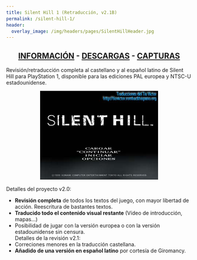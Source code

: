 ```yaml
---
title: Silent Hill 1 (Retraducción, v2.1B)
permalink: /silent-hill-1/
header:
  overlay_image: /img/headers/pages/SilentHillHeader.jpg
---
```

<h2 style="text-align: center;"><strong><a href="/silent-hill-1/informacion/">INFORMACIÓN</a> - <a href="/silent-hill-1/descargar/">DESCARGAS</a> - <a href="/silent-hill-1/capturas/">CAPTURAS</a></strong></h2>

Revisión/retraducción completa al castellano y al español latino de Silent Hill para 
PlayStation 1, disponible para las ediciones PAL europea y NTSC-U estadounidense.

<center><img src="/img/2009/06/SHv20-22.jpg"></center>

Detalles del proyecto v2.0:  
- **Revisión completa** de todos los textos del juego, con mayor libertad de acción. 
Reescritura de bastantes textos.  
- **Traducido todo el contenido visual restante** (Vídeo de introducción, mapas...)  
- Posibilidad de jugar con la versión europea o con la versión estadounidense sin 
censura.  
Detalles de la revisión v2.1:  
- Correciones menores en la traducción castellana.  
- **Añadido de una versión en español latino** por cortesía de Giromancy.
